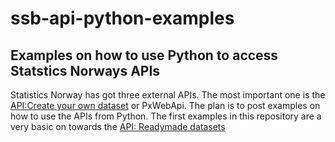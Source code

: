 # ssb-api-python-examples
## Examples on how to use Python to access Statstics Norways APIs 

Statistics Norway has got three external APIs. The most important one is the [API:Create your own dataset](https://www.ssb.no/en/omssb/tjenester-og-verktoy/api/px-api) or PxWebApi. The plan is to post examples on how to use the APIs from Python. The first examples in this repository are a very basic on towards the [API: Readymade datasets](https://data.ssb.no/api/v0/dataset/?lang=en)